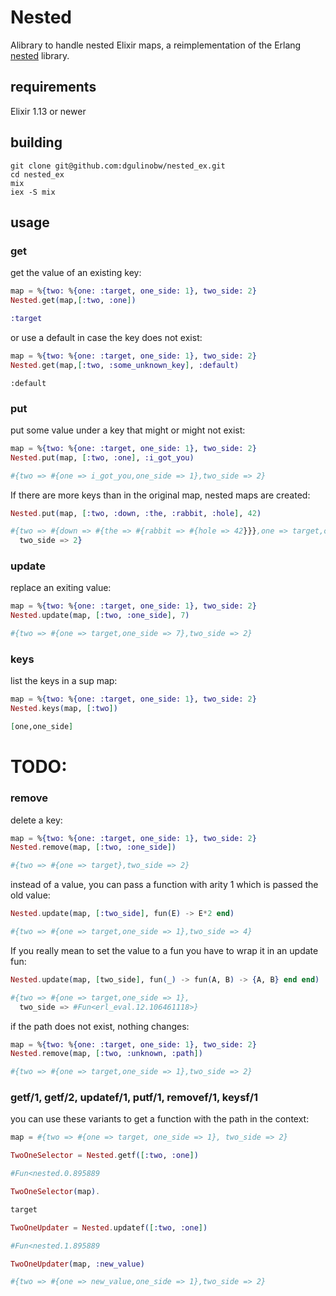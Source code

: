 # Nested

Alibrary to handle nested Elixir maps, a reimplementation of the Erlang [nested](https://github.com/odo/nested) library.

## requirements
Elixir 1.13 or newer

## building

```
git clone git@github.com:dgulinobw/nested_ex.git
cd nested_ex
mix
iex -S mix
```

## usage

### get

get the value of an existing key:

```elixir
map = %{two: %{one: :target, one_side: 1}, two_side: 2}
Nested.get(map,[:two, :one])
```
```elixir
:target
```

or use a default in case the key does not exist:


```elixir
map = %{two: %{one: :target, one_side: 1}, two_side: 2}
Nested.get(map,[:two, :some_unknown_key], :default)
```
```
:default
```

### put
put some value under a key that might or might not exist:

```elixir
map = %{two: %{one: :target, one_side: 1}, two_side: 2}
Nested.put(map, [:two, :one], :i_got_you)
```
```elixir
#{two => #{one => i_got_you,one_side => 1},two_side => 2}
```

If there are more keys than in the original map, nested maps are created:

```elixir
Nested.put(map, [:two, :down, :the, :rabbit, :hole], 42)
```
```elixir
#{two => #{down => #{the => #{rabbit => #{hole => 42}}},one => target,one_side => 1},
  two_side => 2}
```

### update

replace an exiting value:

```elixir
map = %{two: %{one: :target, one_side: 1}, two_side: 2}
Nested.update(map, [:two, :one_side], 7)
```
```elixir
#{two => #{one => target,one_side => 7},two_side => 2}
```

### keys
list the keys in a sup map:

```elixir
map = %{two: %{one: :target, one_side: 1}, two_side: 2}
Nested.keys(map, [:two])
```
```elixir
[one,one_side]
```
# TODO:

### remove

delete a key:

```elixir
map = %{two: %{one: :target, one_side: 1}, two_side: 2}
Nested.remove(map, [:two, :one_side])
```
```elixir
#{two => #{one => target},two_side => 2}
```

instead of a value, you can pass a function with arity 1 which is passed the old value:

```elixir
Nested.update(map, [:two_side], fun(E) -> E*2 end)
```
```elixir
#{two => #{one => target,one_side => 1},two_side => 4}
```

If you really mean to set the value to a fun you have to wrap it in an update fun:

```elixir
Nested.update(map, [two_side], fun(_) -> fun(A, B) -> {A, B} end end)
```
```elixir
#{two => #{one => target,one_side => 1},
  two_side => #Fun<erl_eval.12.106461118>}
```

if the path does not exist, nothing changes:

```elixir
map = %{two: %{one: :target, one_side: 1}, two_side: 2}
Nested.remove(map, [:two, :unknown, :path])
```
```elixir
#{two => #{one => target,one_side => 1},two_side => 2}
```

### getf/1, getf/2, updatef/1, putf/1, removef/1, keysf/1

you can use these variants to get a function with the path in the context:

```elixir
map = #{two => #{one => target, one_side => 1}, two_side => 2}
```
```elixir
TwoOneSelector = Nested.getf([:two, :one])
```
```elixir
#Fun<nested.0.895889
```
```elixir
TwoOneSelector(map).
```
```elixir
target
```
```elixir
TwoOneUpdater = Nested.updatef([:two, :one])
```
```elixir
#Fun<nested.1.895889
```
```elixir
TwoOneUpdater(map, :new_value)
```
```elixir
#{two => #{one => new_value,one_side => 1},two_side => 2}
```

